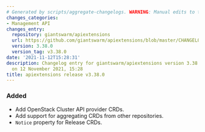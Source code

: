```yaml
---
# Generated by scripts/aggregate-changelogs. WARNING: Manual edits to this files will be overwritten.
changes_categories:
- Management API
changes_entry:
  repository: giantswarm/apiextensions
  url: https://github.com/giantswarm/apiextensions/blob/master/CHANGELOG.md#3380---2021-11-12
  version: 3.38.0
  version_tag: v3.38.0
date: '2021-11-12T15:28:31'
description: Changelog entry for giantswarm/apiextensions version 3.38.0, published
  on 12 November 2021, 15:28
title: apiextensions release v3.38.0
---
```


### Added
- Add OpenStack Cluster API provider CRDs.
- Add support for aggregating CRDs from other repositories.
- `Notice` property for Release CRDs.
